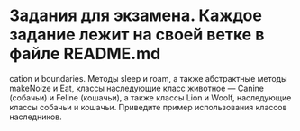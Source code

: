 # Задания для экзамена. Каждое задание лежит на своей ветке в файле README.md


cation и boundaries. Методы sleep и roam, а также абстрактные методы makeNoize и Eat, классы наследующие класс животное — Canine (собачьи) и Feline (кошачьи), а также классы Lion и Woolf, наследующие классы собачьи и кошачьи. Приведите пример использования классов наследников.
